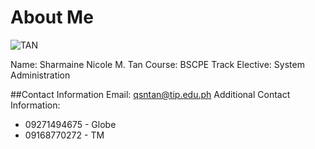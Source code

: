 # About Me
![TAN](https://user-images.githubusercontent.com/75564771/101283119-90cfbe80-3813-11eb-8775-e99eec2e0314.jpg)

Name: Sharmaine Nicole M. Tan
Course: BSCPE
Track Elective: System Administration

##Contact Information
Email: qsntan@tip.edu.ph
Additional Contact Information:
+ 09271494675 - Globe
+ 09168770272 - TM
